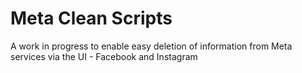 # Meta Clean Scripts

A work in progress to enable easy deletion of information from Meta services via the UI - Facebook and Instagram
